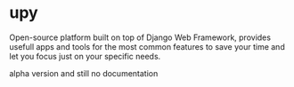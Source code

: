 upy
===

Open-source platform built on top of Django Web Framework, provides usefull apps and tools for the most common features to save your time and let you focus just on your specific needs.

alpha version and still no documentation
